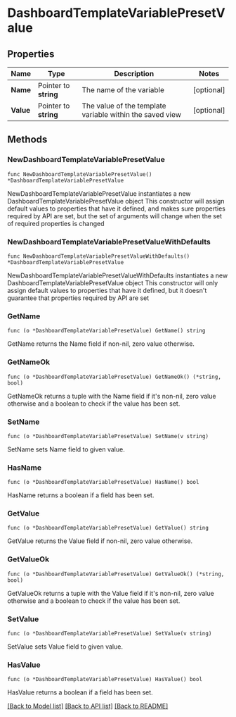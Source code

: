# DashboardTemplateVariablePresetValue

## Properties

Name | Type | Description | Notes
------------ | ------------- | ------------- | -------------
**Name** | Pointer to **string** | The name of the variable | [optional] 
**Value** | Pointer to **string** | The value of the template variable within the saved view | [optional] 

## Methods

### NewDashboardTemplateVariablePresetValue

`func NewDashboardTemplateVariablePresetValue() *DashboardTemplateVariablePresetValue`

NewDashboardTemplateVariablePresetValue instantiates a new DashboardTemplateVariablePresetValue object
This constructor will assign default values to properties that have it defined,
and makes sure properties required by API are set, but the set of arguments
will change when the set of required properties is changed

### NewDashboardTemplateVariablePresetValueWithDefaults

`func NewDashboardTemplateVariablePresetValueWithDefaults() *DashboardTemplateVariablePresetValue`

NewDashboardTemplateVariablePresetValueWithDefaults instantiates a new DashboardTemplateVariablePresetValue object
This constructor will only assign default values to properties that have it defined,
but it doesn't guarantee that properties required by API are set

### GetName

`func (o *DashboardTemplateVariablePresetValue) GetName() string`

GetName returns the Name field if non-nil, zero value otherwise.

### GetNameOk

`func (o *DashboardTemplateVariablePresetValue) GetNameOk() (*string, bool)`

GetNameOk returns a tuple with the Name field if it's non-nil, zero value otherwise
and a boolean to check if the value has been set.

### SetName

`func (o *DashboardTemplateVariablePresetValue) SetName(v string)`

SetName sets Name field to given value.

### HasName

`func (o *DashboardTemplateVariablePresetValue) HasName() bool`

HasName returns a boolean if a field has been set.

### GetValue

`func (o *DashboardTemplateVariablePresetValue) GetValue() string`

GetValue returns the Value field if non-nil, zero value otherwise.

### GetValueOk

`func (o *DashboardTemplateVariablePresetValue) GetValueOk() (*string, bool)`

GetValueOk returns a tuple with the Value field if it's non-nil, zero value otherwise
and a boolean to check if the value has been set.

### SetValue

`func (o *DashboardTemplateVariablePresetValue) SetValue(v string)`

SetValue sets Value field to given value.

### HasValue

`func (o *DashboardTemplateVariablePresetValue) HasValue() bool`

HasValue returns a boolean if a field has been set.


[[Back to Model list]](../README.md#documentation-for-models) [[Back to API list]](../README.md#documentation-for-api-endpoints) [[Back to README]](../README.md)


